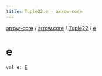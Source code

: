 ```yaml
---
title: Tuple22.e - arrow-core
---
```


[arrow-core](../../index.html) / [arrow.core](../index.html) / [Tuple22](index.html) / [e](./e.html)

# e

`val e: `[`E`](index.html#E)